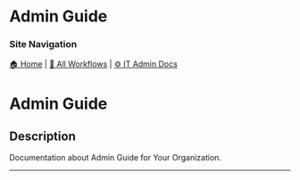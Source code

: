<!-- description: Documentation about Admin Guide for Your Organization. -->

# Admin Guide

### Site Navigation
[🏠 Home](../../../../README.md) | [📂 All Workflows](../../../../users/users.md) | [⚙ IT Admin Docs](../../../../it-admins/README.md)

# Admin Guide

## Description
Documentation about Admin Guide for Your Organization.

---
